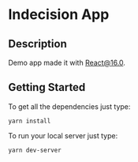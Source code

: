 # Indecision App

## Description

Demo app made it with React@16.0. 

## Getting Started

To get all the dependencies just type:

```
yarn install
```

To run your local server just type:

```
yarn dev-server
```